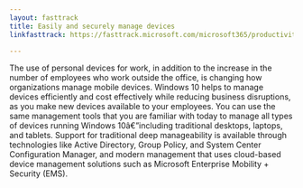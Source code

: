 ```yaml
---
layout: fasttrack
title: Easily and securely manage devices
linkfasttrack: https://fasttrack.microsoft.com/microsoft365/productivitylibrary/Easily-and-securely-manage-devices 

---
```

The use of personal devices for work, in addition to the increase in the number of employees who work outside the office, is changing how organizations manage mobile devices. Windows 10 helps to manage devices efficiently and cost effectively while reducing business disruptions, as you make new devices available to your employees. You can use the same management tools that you are familiar with today to manage all types of devices running Windows 10â€”including traditional desktops, laptops, and tablets. Support for traditional deep manageability is available through technologies like Active Directory, Group Policy, and System Center Configuration Manager, and modern management that uses cloud-based device management solutions such as Microsoft Enterprise Mobility + Security (EMS).